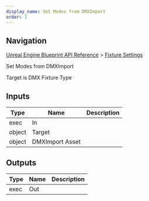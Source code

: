 ```yaml
---
display_name: Set Modes from DMXImport
order: 1
---
```

## Navigation

[Unreal Engine Blueprint API Reference](https://dev.epicgames.com/documentation/en-us/unreal-engine/BlueprintAPI) > [Fixture Settings](https://dev.epicgames.com/documentation/en-us/unreal-engine/BlueprintAPI/FixtureSettings)

Set Modes from DMXImport

Target is DMX Fixture Type

## Inputs

| Type | Name | Description |
| --- | --- | --- |
| exec | In |  |
| object | Target |  |
| object | DMXImport Asset |  |

## Outputs

| Type | Name | Description |
| --- | --- | --- |
| exec | Out |  |
